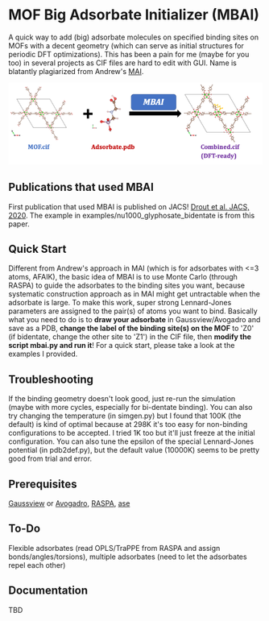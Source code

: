 # MOF Big Adsorbate Initializer (MBAI)
A quick way to add (big) adsorbate molecules on specified binding sites on MOFs with a decent geometry (which can serve as initial structures for periodic DFT optimizations). This has been a pain for me (maybe for you too) in several projects as CIF files are hard to edit with GUI. Name is blatantly plagiarized from Andrew's [MAI](https://github.com/arosen93/mof-adsorbate-initializer).

![TOC](toc.png)

## Publications that used MBAI

First publication that used MBAI is published on JACS! [Drout et al. JACS, 2020](https://pubs.acs.org/doi/10.1021/jacs.0c04668). The example in examples/nu1000_glyphosate_bidentate is from this paper. 

## Quick Start
Different from Andrew's approach in MAI (which is for adsorbates with <=3 atoms, AFAIK), the basic idea of MBAI is to use Monte Carlo (through RASPA) to guide the adsorbates to the binding sites you want, because systematic construction approach as in MAI might get untractable when the adsorbate is large. To make this work, super strong Lennard-Jones parameters are assigned to the pair(s) of atoms you want to bind.  Basically what you need to do is to **draw your adsorbate** in Gaussview/Avogadro and save as a PDB, **change the label of the binding site(s) on the MOF** to 'Z0' (if bidentate, change the other site to 'Z1') in the CIF file, then **modify the script mbai.py and run it**! For a quick start, please take a look at the examples I provided.

## Troubleshooting
If the binding geometry doesn't look good, just re-run the simulation (maybe with more cycles, especially for bi-dentate binding). You can also try changing the temperature (in simgen.py) but I found that 100K (the default) is kind of optimal because at 298K it's too easy for non-binding configurations to be accepted. I tried 1K too but it'll just freeze at the initial configuration. You can also tune the epsilon of the special Lennard-Jones potential (in pdb2def.py), but the default value (10000K) seems to be pretty good from trial and error.

## Prerequisites
[Gaussview](https://gaussian.com/gaussview6/) or [Avogadro](https://avogadro.cc/), [RASPA](https://www.iraspa.org/RASPA/index.html), [ase](https://wiki.fysik.dtu.dk/ase/)

## To-Do
Flexible adsorbates (read OPLS/TraPPE from RASPA and assign bonds/angles/torsions), multiple adsorbates (need to let the adsorbates repel each other)

## Documentation
TBD
